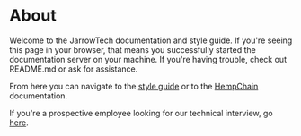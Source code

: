 About
=====

Welcome to the JarrowTech documentation and style guide. If you're seeing this page in your browser, that means you successfully started the documentation server on your machine. If you're having trouble, check out README.md or ask for assistance.

From here you can navigate to the [style guide](./index.html#!style.md) or to the [HempChain](./index.html#!hempchaindocs.md) documentation.

If you're a prospective employee looking for our technical interview, go [here](./index.html#!programming.md).
